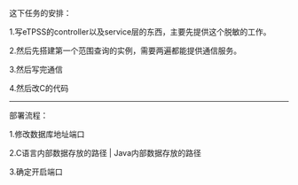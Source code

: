 这下任务的安排：

1.写eTPSS的controller以及service层的东西，主要先提供这个脱敏的工作。

2.然后先搭建第一个范围查询的实例，需要两遍都能提供通信服务。

3.然后写完通信

4.然后改C的代码

--------------------------

部署流程：

1.修改数据库地址端口

2.C语言内部数据存放的路径 | Java内部数据存放的路径

3.确定开启端口